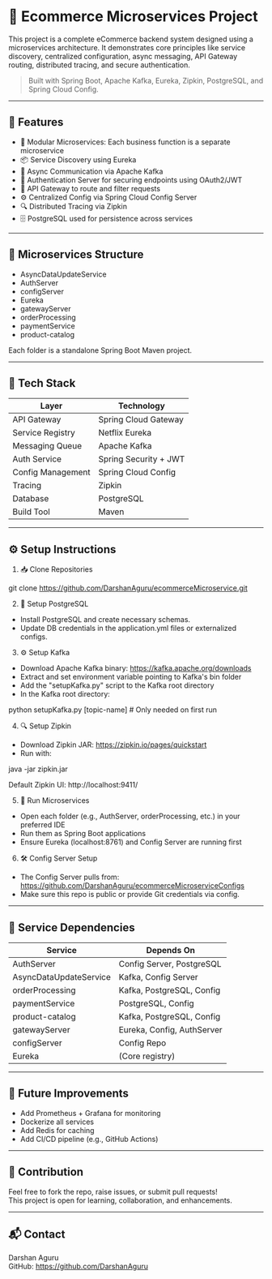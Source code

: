 

🛒 Ecommerce Microservices Project
=================================

This project is a complete eCommerce backend system designed using a microservices architecture. It demonstrates core principles like service discovery, centralized configuration, async messaging, API Gateway routing, distributed tracing, and secure authentication.

> Built with Spring Boot, Apache Kafka, Eureka, Zipkin, PostgreSQL, and Spring Cloud Config.

------------------------------------------------------------
🚀 Features
------------------------------------------------------------

- 🧩 Modular Microservices: Each business function is a separate microservice
- 📦 Service Discovery using Eureka
- 🔄 Async Communication via Apache Kafka
- 🔐 Authentication Server for securing endpoints using OAuth2/JWT
- 🔀 API Gateway to route and filter requests
- ⚙️ Centralized Config via Spring Cloud Config Server
- 🔍 Distributed Tracing via Zipkin
- 🗄️ PostgreSQL used for persistence across services

------------------------------------------------------------
📁 Microservices Structure
------------------------------------------------------------

- AsyncDataUpdateService
- AuthServer
- configServer
- Eureka
- gatewayServer
- orderProcessing
- paymentService
- product-catalog

Each folder is a standalone Spring Boot Maven project.

------------------------------------------------------------
🧰 Tech Stack
------------------------------------------------------------

| Layer             | Technology            |
|------------------|------------------------|
| API Gateway       | Spring Cloud Gateway   |
| Service Registry  | Netflix Eureka         |
| Messaging Queue   | Apache Kafka           |
| Auth Service      | Spring Security + JWT  |
| Config Management | Spring Cloud Config    |
| Tracing           | Zipkin                 |
| Database          | PostgreSQL             |
| Build Tool        | Maven                  |

------------------------------------------------------------
⚙️ Setup Instructions
------------------------------------------------------------

1. 📥 Clone Repositories

git clone https://github.com/DarshanAguru/ecommerceMicroservice.git

2. 🐘 Setup PostgreSQL

- Install PostgreSQL and create necessary schemas.
- Update DB credentials in the application.yml files or externalized configs.

3. ⚙️ Setup Kafka

- Download Apache Kafka binary: https://kafka.apache.org/downloads
- Extract and set environment variable pointing to Kafka's bin folder
- Add the "setupKafka.py" script to the Kafka root directory
- In the Kafka root directory:

python setupKafka.py [topic-name]  # Only needed on first run

4. 🔍 Setup Zipkin

- Download Zipkin JAR: https://zipkin.io/pages/quickstart
- Run with:

java -jar zipkin.jar

Default Zipkin UI: http://localhost:9411/

5. 🔧 Run Microservices

- Open each folder (e.g., AuthServer, orderProcessing, etc.) in your preferred IDE
- Run them as Spring Boot applications
- Ensure Eureka (localhost:8761) and Config Server are running first

6. 🛠 Config Server Setup

- The Config Server pulls from:
  https://github.com/DarshanAguru/ecommerceMicroserviceConfigs
- Make sure this repo is public or provide Git credentials via config.

------------------------------------------------------------
🔗 Service Dependencies
------------------------------------------------------------

| Service                  | Depends On                    |
|--------------------------|-------------------------------|
| AuthServer               | Config Server, PostgreSQL     |
| AsyncDataUpdateService   | Kafka, Config Server          |
| orderProcessing          | Kafka, PostgreSQL, Config     |
| paymentService           | PostgreSQL, Config            |
| product-catalog          | Kafka, PostgreSQL, Config     |
| gatewayServer            | Eureka, Config, AuthServer    |
| configServer             | Config Repo                   |
| Eureka                   | (Core registry)               |

------------------------------------------------------------
📝 Future Improvements
------------------------------------------------------------

- Add Prometheus + Grafana for monitoring
- Dockerize all services
- Add Redis for caching
- Add CI/CD pipeline (e.g., GitHub Actions)

------------------------------------------------------------
🤝 Contribution
------------------------------------------------------------

Feel free to fork the repo, raise issues, or submit pull requests!  
This project is open for learning, collaboration, and enhancements.

------------------------------------------------------------
📬 Contact
------------------------------------------------------------

Darshan Aguru  
GitHub: https://github.com/DarshanAguru  



